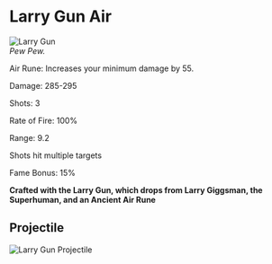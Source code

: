 # Larry Gun Air

![Larry Gun](https://vwiki.valorserver.com/api/item/picture/Larry%20Gun%20Air)  
<i>Pew Pew.</i>  


Air Rune: Increases your minimum damage by 55.

Damage: 285-295 

Shots: 3  

Rate of Fire: 100%  

Range: 9.2  

Shots hit multiple targets  

Fame Bonus: 15%  

**Crafted with the Larry Gun, which drops from Larry Giggsman, the Superhuman, and an Ancient Air Rune**

## Projectile

![Larry Gun Projectile](https://cdn.discordapp.com/attachments/948363279783309403/948382060266004480/unknown.png)
